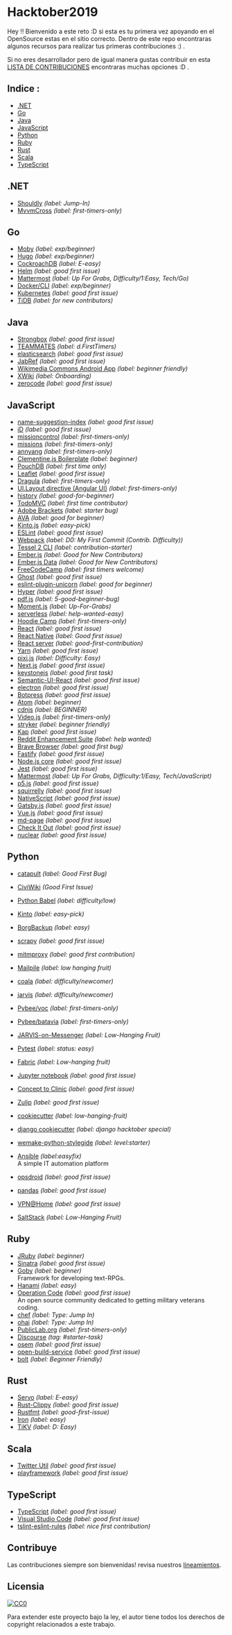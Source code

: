 # Hacktober2019

Hey !! Bienvenido a este reto :D si esta es tu primera vez apoyando en el OpenSource estas en el sitio correcto. Dentro de este repo encontraras algunos recursos para realizar tus primeras contribuciones :) .


Si no eres desarrollador pero de igual manera gustas contribuir en esta [LISTA DE CONTRIBUCIONES](https://github.com/szabgab/awesome-for-non-programmers) encontraras muchas opciones :D .


## Indice :

- [.NET](#net)
- [Go](#go)
- [Java](#java)
- [JavaScript](#javascript)
- [Python](#python)
- [Ruby](#ruby)
- [Rust](#rust)
- [Scala](#scala)
- [TypeScript](#typescript)

## .NET

- [Shouldly](https://github.com/shouldly/shouldly/labels/Jump-In) _(label: Jump-In)_ 
- [MvvmCross](https://github.com/MvvmCross/MvvmCross/labels/first-timers-only) _(label: first-timers-only)_ 


## Go

- [Moby](https://github.com/moby/moby/labels/exp%2Fbeginner) _(label: exp/beginner)_ 
- [Hugo](https://github.com/spf13/hugo/labels/exp%2Fbeginner) _(label: exp/beginner)_ 
- [CockroachDB](https://github.com/cockroachdb/cockroach/labels/E-easy) _(label: E-easy)_ 
- [Helm](https://github.com/kubernetes/helm/labels/good%20first%20issue) _(label: good first issue)_ 
- [Mattermost](https://github.com/mattermost/mattermost-server/issues?utf8=%E2%9C%93&q=is%3Aopen+label%3A%22Up+For+Grabs%22+label%3A%22Difficulty%2F1%3AEasy%22+label%3A%22Tech%2FGo%22+) _(label: Up For Grabs, Difficulty/1:Easy, Tech/Go)_ 
- [Docker/CLI](https://github.com/docker/cli/labels/exp%2Fbeginner) _(label: exp/beginner)_ 
- [Kubernetes](https://github.com/kubernetes/kubernetes/labels/good%20first%20issue) _(label: good first issue)_ 
- [TiDB](https://github.com/pingcap/tidb/labels/for%20new%20contributors) _(label: for new contributors)_ 

## Java

- [Strongbox](https://github.com/strongbox/strongbox/labels/good%20first%20issue) _(label: good first issue)_ 
- [TEAMMATES](https://github.com/TEAMMATES/teammates/labels/d.FirstTimers) _(label: d.FirstTimers)_ 
- [elasticsearch](https://github.com/elastic/elasticsearch/labels/good%20first%20issue) _(label: good first issue)_ 
- [JabRef](https://github.com/JabRef/jabref/labels/good%20first%20issue) _(label: good first issue)_ 
- [Wikimedia Commons Android App](https://github.com/commons-app/apps-android-commons/labels/beginner%20friendly) _(label: beginner friendly)_ 
- [XWiki](https://jira.xwiki.org/issues/?jql=labels%20%3D%20Onboarding) _(label: Onboarding)_ 
- [zerocode](https://github.com/authorjapps/zerocode/labels/good%20first%20issue) _(label: good first issue)_ 

## JavaScript

- [name-suggestion-index](https://github.com/osmlab/name-suggestion-index/labels/good%20first%20issue) _(label: good first issue)_ 
- [iD](https://github.com/openstreetmap/iD/labels/good%20first%20issue) _(label: good first issue)_ 
- [missioncontrol](https://github.com/davfoundation/missioncontrol/labels/first-timers-only) _(label: first-timers-only)_ 
- [missions](https://github.com/davfoundation/missions/labels/first-timers-only) _(label: first-timers-only)_ 
- [annyang](https://github.com/TalAter/annyang/labels/first-timers-only) _(label: first-timers-only)_ 
- [Clementine.js Boilerplate](https://github.com/johnstonbl01/clementinejs/labels/beginner) _(label: beginner)_ 
- [PouchDB](https://github.com/pouchdb/pouchdb/labels/first%20timers%20only) _(label: first time only)_ 
- [Leaflet](https://github.com/Leaflet/Leaflet/labels/good%20first%20issue) _(label: good first issue)_ 
- [Dragula](https://github.com/bevacqua/dragula/labels/first-timers-only) _(label: first-timers-only)_ 
- [UI.Layout directive (Angular UI)](https://github.com/angular-ui/ui-layout/labels/first-timers-only) _(label: first-timers-only)_ 
- [history](https://github.com/rackt/history/labels/good-for-beginner) _(label: good-for-beginner)_ 
- [TodoMVC](https://github.com/tastejs/todomvc/labels/first%20time%20contributor) _(label: first time contributor)_
- [Adobe Brackets](https://github.com/adobe/brackets/issues?q=is%3Aopen+is%3Aissue+label%3A%22starter+bug%22) _(label: starter bug)_ 
- [AVA](https://github.com/sindresorhus/ava/labels/good%20for%20beginner) _(label: good for beginner)_ 
- [Kinto.js](https://github.com/Kinto/kinto.js/labels/easy-pick) _(label: easy-pick)_ 
- [ESLint](https://github.com/eslint/eslint/labels/good%20first%20issue) _(label: good first issue)_
- [Webpack](https://github.com/webpack/webpack/labels/D0%3A%20My%20First%20Commit%20%28Contrib.%20Difficulty%29) _(label: D0: My First Commit (Contrib. Difficulty))_ 
- [Tessel 2 CLI](https://github.com/tessel/t2-cli/labels/contribution-starter) _(label: contribution-starter)_ 
- [Ember.js](https://github.com/emberjs/ember.js/labels/Good%20for%20New%20Contributors) _(label: Good for New Contributors)_ 
- [Ember.js Data](https://github.com/emberjs/data/labels/Good%20for%20New%20Contributors) _(label: Good for New Contributors)_ 
- [FreeCodeCamp](https://github.com/freeCodeCamp/freeCodeCamp/labels/first%20timers%20welcome) _(label: first timers welcome)_ 
- [Ghost](https://github.com/TryGhost/Ghost/labels/good%20first%20issue) _(label: good first issue)_ 
- [eslint-plugin-unicorn](https://github.com/sindresorhus/eslint-plugin-unicorn/labels/good%20for%20beginner) _(label: good for beginner)_ 
- [Hyper](https://github.com/zeit/hyper/labels/good%20first%20issue) _(label: good first issue)_ 
- [pdf.js](https://github.com/mozilla/pdf.js/labels/5-good-beginner-bug) _(label: 5-good-beginner-bug)_ 
- [Moment.js](https://github.com/moment/moment/labels/Up-For-Grabs) _(label: Up-For-Grabs)_ 
- [serverless](https://github.com/serverless/serverless/labels/help-wanted-easy) _(label: help-wanted-easy)_ 
- [Hoodie Camp](https://github.com/hoodiehq/camp/labels/first-timers-only) _(label: first-timers-only)_ 
- [React](https://github.com/facebook/react/labels/good%20first%20issue) _(label: good first issue)_ 
- [React Native](https://github.com/facebook/react-native/labels/Good%20first%20issue) _(label: Good first issue)_ 
- [React server](https://github.com/redfin/react-server/labels/good%20first%20contribution) _(label: good-first-contribution)_ 
- [Yarn](https://github.com/yarnpkg/yarn/labels/good%20first%20issue) _(label: good first issue)_ 
- [pixi.js](https://github.com/pixijs/pixi.js/labels/Difficulty%3A%20Easy) _(label: Difficulty: Easy)_ 
- [Next.js](https://github.com/zeit/next.js/labels/good%20first%20issue) _(label: good first issue)_ 
- [keystonejs](https://github.com/keystonejs/keystone/labels/good%20first%20task) _(label: good first task)_ 
- [Semantic-UI-React](https://github.com/Semantic-Org/Semantic-UI-React/labels/good%20first%20issue) _(label: good first issue)_ 
- [electron](https://github.com/electron/electron/labels/good%20first%20issue) _(label: good first issue)_ 
- [Botpress](https://github.com/botpress/botpress/labels/good%20first%20issue) _(label: good first issue)_ 
- [Atom](https://github.com/atom/atom/labels/beginner) _(label: beginner)_ 
- [cdnjs](https://github.com/cdnjs/cdnjs/labels/BEGINNER) _(label: BEGINNER)_ 
- [Video.js](https://github.com/videojs/video.js/labels/first-timers-only) _(label: first-timers-only)_ 
- [stryker](https://github.com/stryker-mutator/stryker/labels/beginner%20friendly) _(label: beginner friendly)_ 
- [Kap](https://github.com/wulkano/kap/labels/good%20first%20issue) _(label: good first issue)_ 
- [Reddit Enhancement Suite](https://github.com/honestbleeps/Reddit-Enhancement-Suite/labels/help%20wanted) _(label: help wanted)_ 
- [Brave Browser](https://github.com/brave/brave-browser/labels/good%20first%20bug) _(label: good first bug)_ 
- [Fastify](https://github.com/fastify/fastify/labels/good%20first%20issue) _(label: good first issue)_ 
- [Node.js core](https://github.com/nodejs/node/labels/good%20first%20issue) _(label: good first issue)_ 
- [Jest](https://github.com/facebook/jest/labels/good%20first%20issue) _(label: good first issue)_ 
- [Mattermost](https://github.com/mattermost/mattermost-server/issues?utf8=%E2%9C%93&q=is%3Aopen+label%3A%22Up+For+Grabs%22+label%3A%22Difficulty%2F1%3AEasy%22+label%3A%22Tech%2FJavaScript%22+) _(label: Up For Grabs, Difficulty:1/Easy, Tech/JavaScript)_ 
- [p5.js](https://github.com/processing/p5.js/labels/good%20first%20issue) _(label: good first issue)_ 
- [squirrelly](https://github.com/nebrelbug/squirrelly/labels/good%20first%20issue) _(label: good first issue)_ 
- [NativeScript](https://github.com/NativeScript/NativeScript/labels/good%20first%20issue) _(label: good first issue)_ 
- [Gatsby.js](https://github.com/gatsbyjs/gatsby/labels/good%20first%20issue) _(label: good first issue)_ 
- [Vue.js](https://github.com/vuejs/vue/labels/good%20first%20issue) _(label: good first issue)_ 
- [md-page](https://github.com/oscarmorrison/md-page/labels/good%20first%20issue) _(label: good first issue)_ 
- [Check It Out](https://github.com/jwu910/check-it-out/labels/good%20first%20issue) _(label: good first issue)_ 
- [nuclear](https://github.com/nukeop/nuclear/labels/good%20first%20issue) _(label: good first issue)_ 

## Python

- [catapult](https://github.com/catapult-project/catapult/labels/Good%20First%20Bug) _(label: Good First Bug)_ 
- [CiviWiki](https://github.com/CiviWiki/OpenCiviWiki/labels/good%20first%20issue) _(Good First Issue)_ 
- [Python Babel](https://github.com/python-babel/babel/labels/difficulty%2Flow) _(label: difficulty/low)_ 
- [Kinto](https://github.com/Kinto/kinto/labels/easy-pick) _(label: easy-pick)_ 
- [BorgBackup](https://github.com/borgbackup/borg/labels/easy) _(label: easy)_ 
- [scrapy](https://github.com/scrapy/scrapy/labels/good%20first%20issue) _(label: good first issue)_ 
- [mitmproxy](https://github.com/mitmproxy/mitmproxy/labels/good-first-contribution) _(label: good first contribution)_ 
- [Mailpile](https://github.com/mailpile/Mailpile/labels/Low%20Hanging%20Fruit) _(label: low hanging fruit)_ 

- [coala](https://github.com/issues?utf8=✓&q=is%3Aopen+is%3Aissue+user%3Acoala+label%3Adifficulty%2Fnewcomer++no%3Aassignee) _(label: difficulty/newcomer)_ 
- [jarvis](https://github.com/sukeesh/Jarvis/labels/difficulty%2Fnewcomer) _(label: difficulty/newcomer)_ 
- [Pybee/voc](https://github.com/pybee/voc/labels/first-timers-only) _(label: first-timers-only)_ 
- [Pybee/batavia](https://github.com/pybee/batavia/labels/first-timers-only) _(label: first-timers-only)_ 
- [JARVIS-on-Messenger](https://github.com/swapagarwal/JARVIS-on-Messenger/labels/Low-Hanging%20Fruit) _(label: Low-Hanging Fruit)_ 
- [Pytest](https://github.com/pytest-dev/pytest/labels/status%3A%20easy) _(label: status: easy)_ 
- [Fabric](https://github.com/fabric/fabric/labels/Low-hanging%20fruit) _(label: Low-hanging fruit)_ 
- [Jupyter notebook](https://github.com/jupyter/notebook/labels/good%20first%20issue) _(label: good first issue)_ 
- [Concept to Clinic](https://github.com/concept-to-clinic/concept-to-clinic/labels/good%20first%20issue) _(label: good first issue)_
- [Zulip](https://github.com/zulip/zulip/labels/good%20first%20issue) _(label: good first issue)_ 
- [cookiecutter](https://github.com/audreyr/cookiecutter/labels/low-hanging-fruit) _(label: low-hanging-fruit)_ 
- [django cookiecutter](https://github.com/pydanny/cookiecutter-django/labels/hacktoberfest) _(label: django hacktober special)_ 
- [wemake-python-stylegide](https://github.com/wemake-services/wemake-python-styleguide/labels/level%3Astarter) _(label: level:starter)_ 
- [Ansible](https://github.com/ansible/ansible/labels/easyfix) _(label:easyfix)_ <br> A simple IT automation platform
- [opsdroid](https://github.com/opsdroid/opsdroid/labels/good%20first%20issue) _(label: good first issue)_ 
- [pandas](https://github.com/pandas-dev/pandas/labels/good%20first%20issue) _(label: good first issue)_ 
- [VPN@Home](https://github.com/ezaquarii/vpn-at-home/labels/good%20first%20issue) _(label: good first issue)_ 
- [SaltStack](https://github.com/saltstack/salt/labels/Low-Hanging%20Fruit) _(label: Low-Hanging Fruit)_ 

## Ruby

- [JRuby](https://github.com/jruby/jruby/labels/beginner) _(label: beginner)_ 
- [Sinatra](https://github.com/sinatra/sinatra/labels/good%20first%20issue) _(label: good first issue)_ 
- [Goby](https://github.com/nskins/goby) _(label: beginner)_ <br> Framework for developing text-RPGs.
- [Hanami](https://github.com/hanami/hanami/labels/easy) _(label: easy)_ 
- [Operation Code](https://github.com/OperationCode/operationcode_backend/labels/good%20first%20issue) _(label: good first issue)_ <br>An open source community dedicated to getting military veterans coding.
- [chef](https://github.com/chef/chef/labels/Type%3A%20Jump%20In) _(label: Type: Jump In)_ 
- [ohai](https://github.com/chef/ohai/labels/Type%3A%20Jump%20In) _(label: Type: Jump In)_ 
- [PublicLab.org](https://github.com/publiclab/plots2/labels/first-timers-only) _(label: first-timers-only)_ 
- [Discourse](https://meta.discourse.org/tags/starter-task) _(tag: #starter-task)_ 
- [osem](https://github.com/openSUSE/osem/labels/good%20first%20issue) _(label: good first issue)_ 
- [open-build-service](https://github.com/openSUSE/open-build-service/labels/good%20first%20issue%20%3A1st_place_medal%3A) _(label: good first issue)_ 
- [bolt](https://github.com/puppetlabs/bolt/labels/Beginner%20Friendly) _(label: Beginner Friendly)_ 

## Rust

- [Servo](https://github.com/servo/servo/labels/E-easy) _(label: E-easy)_ 
- [Rust-Clippy](https://github.com/rust-lang-nursery/rust-clippy/labels/good%20first%20issue) _(label: good first issue)_  
- [Rustfmt](https://github.com/rust-lang-nursery/rustfmt/labels/good-first-issue) _(label: good-first-issue)_ 
- [Iron](https://github.com/iron/iron/labels/easy) _(label: easy)_
- [TiKV](https://github.com/tikv/tikv/labels/D%3A%20Easy) _(label: D: Easy)_ 
## Scala

- [Twitter Util](https://github.com/twitter/util/labels/good%20first%20issue) _(label: good first issue)_ <br> 
- [playframework](https://github.com/playframework/playframework/labels/good%20first%20issue) _(label: good first issue)_ 
## TypeScript

- [TypeScript](https://github.com/Microsoft/TypeScript/labels/good%20first%20issue) _(label: good first issue)_ 
- [Visual Studio Code](https://github.com/Microsoft/vscode/labels/good%20first%20issue) _(label: good first issue)_ 
- [tslint-eslint-rules](https://github.com/buzinas/tslint-eslint-rules/labels/nice%20first%20contribution) _(label: nice first contribution)_ 

## Contribuye

Las contribuciones siempre son bienvenidas! revisa nuestros [lineamientos](CONTRIBUTING.md).

## Licensia

[![CC0](http://i.creativecommons.org/p/zero/1.0/88x31.png)](http://creativecommons.org/publicdomain/zero/1.0/)

Para extender este proyecto bajo la ley, el autor tiene todos los derechos de copyright relacionados a este trabajo.
